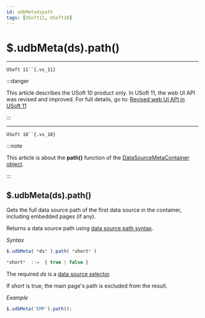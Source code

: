 ```yaml
---
id: udbMetadspath
tags: [USoft11, USoft10]
---
```

# $.udbMeta(ds).path()



----

`USoft 11``{.vs_11}`


:::danger

This article describes the USoft 10 product only.
In USoft 11, the web UI API was revised and improved. For full details, go to:
[Revised web UI API in USoft 11](/docs/Web_and_app_UIs/UDB_udb/Revised_web_UI_API_in_USoft_11.md)

:::

----

`USoft 10``{.vs_10}`


:::note

This article is about the **path()** function of the [DataSourceMetaContainer object](/docs/Web_and_app_UIs/UDB_DataSourceMetaContainer).

:::

## **$.udbMeta(ds).path()**

Gets the full data source path of the first data source in the container, including embedded pages (if any).

Returns a data source path using [data source path syntax](/docs/Web_and_app_UIs/Data_sources/Data_source_path_syntax.md).

*Syntax*

```js
$.udbMeta( *ds* ).path( *short* )

*short*  ::=  { true | false }
```

The required *ds* is a [data source selector](/docs/Web_and_app_UIs/UDB_DataSourceMetaContainer/UDB_DataSourceMetaContainer_object.md).

If *short* is true, the main page's path is excluded from the result.

*Example*

```js
$.udbMeta('EMP').path();

```

 